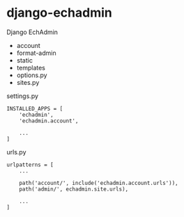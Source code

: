 # django-echadmin
Django EchAdmin

- account
- format-admin
- static
- templates
- options.py
- sites.py

settings.py
```
INSTALLED_APPS = [
    'echadmin',
    'echadmin.account',

    ...
]
```

urls.py
```
urlpatterns = [
    ...

    path('account/', include('echadmin.account.urls')),
    path('admin/', echadmin.site.urls),

    ...
]
```